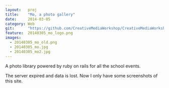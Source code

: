 ```yaml
---
layout:   proj
title:    "Mo, a photo gallery"
date:     2014-03-05
category: Web
git:      "https://github.com/CreativeMediaWorkshop/CreativeMediaWorkshop"
feature:  20140305_mo_logo.png
images: 
  - 20140305_mo_old.png
  - 20140305_mo.jpg
  - 20140305_mo2.jpg
---
```


A photo library powered by ruby on rails for all the school events.

The server expired and data is lost. Now I only have some screenshots of this site.